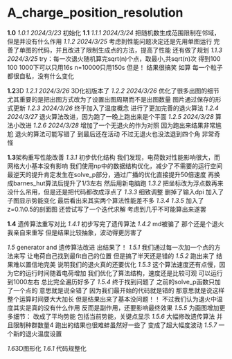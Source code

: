 # A_charge_position_resolution

**1.0**
*1.0.1 2024/3/23*
初始化
**1.1**
*1.1.1 2024/3/24*
把随机数生成范围限制在邻域，但是并没有什么作用
*1.1.2 2024/3/25*
考虑到性能问题决定还是先用单图运行
完善了单图的代码，并且改进了限制生成点的方法，提高了性能
还有做了规划
*1.1.3 2024/3/25*
try：每一次退火随机算完sqrt(n)个点，取最小,共sqrt(n)次
得到100 100 1000下可以只用16s n=10000只用150s
但是！
结果很搞笑
如算
每一个粒子都很自私，没有什么变化

**1.2**3D
*1.2.1 2024/3/26*
3D化初版本了
*1.2.2 2024/3/26*
优化了很多出图的细节
尤其重要的是把出图方式改为了设置出图周期而不是出图数量
图片通过保存的形式更新
*1.2.3 2024/3/26*
终于加入了温度概念
进行了更加完善的退火算法
*1.2.4 2024/3/27*
退火算法改进，因为跑了一晚上跑出来是个平面
*1.2.5 2024/3/28*
算法小改进
*1.2.6 2024/3/28*
增加了一个无退火的作为对照
因为跑出来结果非常尴尬
退火的算法可能写错了
到最后还在活动
不过无退火也没法退到四个角
非常奇怪

**1.3**架构重写性能改善
*1.3.1*
初步优化结构
我们发现，电荷数对性能影响很大，而网格大小基本没有影响
我们使用np中的数据结构优化，减少了不需要的运行空间
最逆天的提升肯定发生在solve_p部分，通过广播的优化直接提升50倍速度
再换成barnes_hut算法后提升了1/3左右
然后用新电脑跑
*1.3.2*
把坐标改为浮点数再来
没什么吊用，但是还是把代码都改成浮点了
*1.3.3*
细致调整
删掉了输入dpi
加入了子图显示势能变化
最后看出来其实两个算法性能差不多
*1.3.4*
*1.3.5*
加入了z=0.1\0.5的剖面图
还尝试写了一个迭代求解
考虑到几乎不可能算出来遂罢

**1.4**
遗传算法重写对比
*1.4.1*
初步写完了遗传算法
*1.4.2*
md被骗了
那个还是个退火
我亲自来重写
但是结果比较抽象，波动得更厉害了


*1.5*
generator and 遗传算法改进 出结果了！
*1.5.1*
我们通过每一次加一个点的方法来写
让电荷自己找到最fit自己的位置
但是搞了半天还是错的
*1.5.2*
跑出来了
结果难以置信地完美
说明我们的退火真的还要优化
*1.5.3*
这个算法速度还有点慢，因为它的运行时间随着电荷增加
我们优化了算法结构，速度还是比较可观
可以运行到1000左右
总比完全遍历好多了
*1.5.4*
终于找到问题了
之前的solve_p函数只加了一个点的
意思就是说全错了
因为我们最开始的代码就是错的
那意思就是说这样整个运算时间要大大加长
但是结果出来了基本没问题！！
不过我们认为退火中温度其实是真的没有什么作用
反而是副作用，还要影响最终效果
*1.5.5*
为画图增加更多细节：
改成了平均势能
包括当前势能，关键点显示
*1.5.6*
大幅修改遗传算法
并且限制种群数量4
跑出的结果也很难蚌虽然好一些了
变成了超大幅度波动
*1.5.7*
一个新的退火温度设置

*1.6*3D图形化
*1.6.1*
代码规整化
